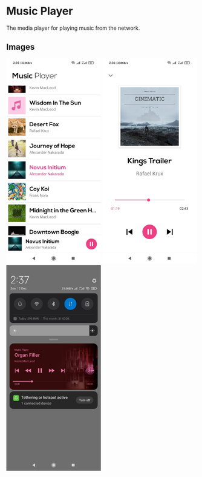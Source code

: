 # Music Player 

The media player for playing music from the network.

## Images

<img alt="Screenshot 1" src="Images/image1.jpg" width="250" /> <img alt="Screenshot 2" src="Images/image2.jpg" width="250"/> <img alt="Screenshot 3" src="Images/image3.jpg" width="250"/>
